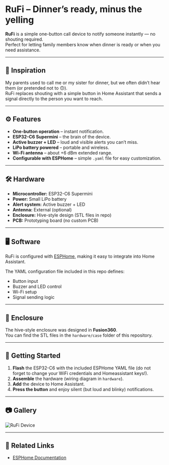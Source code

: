 # RuFi – Dinner’s ready, minus the yelling

**RuFi** is a simple one-button call device to notify someone instantly — no shouting required.  
Perfect for letting family members know when dinner is ready or when you need assistance.

---

## 📖 Inspiration
My parents used to call me or my sister for dinner, but we often didn’t hear them (or pretended not to 🙃).  
RuFi replaces shouting with a simple button in Home Assistant that sends a signal directly to the person you want to reach.

---

## ⚙️ Features
- **One-button operation** – instant notification.
- **ESP32-C6 Supermini** – the brain of the device.
- **Active buzzer + LED** – loud and visible alerts you can’t miss.
- **LiPo battery powered** – portable and wireless.
- **Wi-Fi antenna** – about +6 dBm extended range.
- **Configurable with ESPHome** – simple `.yaml` file for easy customization.

---

## 🛠 Hardware
- **Microcontroller:** ESP32-C6 Supermini
- **Power:** Small LiPo battery
- **Alert system:** Active buzzer + LED
- **Antenna:** External (optional)
- **Enclosure:** Hive-style design (STL files in repo)
- **PCB:** Prototyping board (no custom PCB)

---

## 🖥 Software
RuFi is configured with [ESPHome](https://esphome.io/), making it easy to integrate into Home Assistant.

The YAML configuration file included in this repo defines:
- Button input
- Buzzer and LED control
- Wi-Fi setup
- Signal sending logic

---

## 📐 Enclosure
The hive-style enclosure was designed in **Fusion360**.  
You can find the STL files in the `hardware/case` folder of this repository.

---

## 🚀 Getting Started
1. **Flash** the ESP32-C6 with the included ESPHome YAML file (do not forget to change your WiFi credentials and Homeassistant keys!).
2. **Assemble** the hardware (wiring diagram in `hardware`).
3. **Add** the device to Home Assistant.
4. **Press the button** and enjoy silent (but loud and blinky) notifications.

---

## 📷 Gallery
![RuFi Device](https://mkoerner.dev/rufi.png)

---

## 🔗 Related Links
- [ESPHome Documentation](https://esphome.io/)
